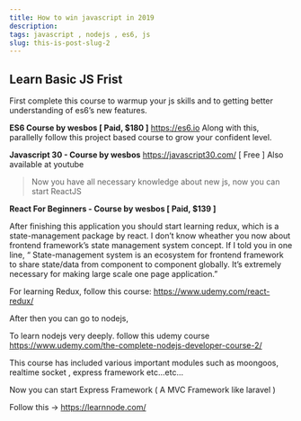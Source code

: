 ```yaml
---
title: How to win javascript in 2019
description:
tags: javascript , nodejs , es6, js
slug: this-is-post-slug-2
---
```


## Learn Basic JS Frist

First complete this course to warmup your js skills and to getting better understanding of es6’s new features.

**ES6 Course by wesbos [ Paid, $180 ]**
https://es6.io
Along with this, parallelly follow this project based course to grow your confident level.

**Javascript 30 - Course by wesbos**
https://javascript30.com/ [ Free ]
Also available at youtube

> Now you have all necessary knowledge about new js, now you can start ReactJS

**React For Beginners - Course by wesbos [ Paid, $139 ]**

After finishing this application you should start learning redux, which is a state-management package by react. I don’t know wheather you now about frontend framework’s state management system concept. If I told you in one line, “ State-management system is an ecosystem for frontend framework to share state/data from component to component globally. It’s extremely necessary for making large scale one page application.”

For learning Redux, follow this course: https://www.udemy.com/react-redux/

After then you can go to nodejs,

To learn nodejs very deeply. follow this udemy course
https://www.udemy.com/the-complete-nodejs-developer-course-2/

This course has included various important modules such as moongoos, realtime socket , express framework etc…etc…

Now you can start Express Framework ( A MVC Framework like laravel )

Follow this -> https://learnnode.com/
